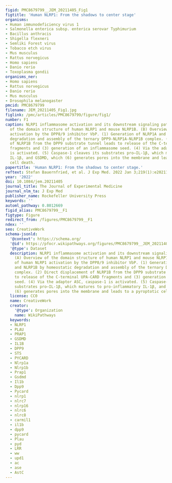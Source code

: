 ```yaml
---
figid: PMC8679799__JEM_20211405_Fig1
figtitle: 'Human NLRP1: From the shadows to center stage'
organisms:
- Human immunodeficiency virus 1
- Salmonella enterica subsp. enterica serovar Typhimurium
- Bacillus anthracis
- Shigella flexneri
- Semliki Forest virus
- Tobacco etch virus
- Mus musculus
- Rattus norvegicus
- Homo sapiens
- Danio rerio
- Toxoplasma gondii
organisms_ner:
- Homo sapiens
- Rattus norvegicus
- Danio rerio
- Mus musculus
- Drosophila melanogaster
pmcid: PMC8679799
filename: JEM_20211405_Fig1.jpg
figlink: /pmc/articles/PMC8679799/figure/fig1/
number: F1
caption: NLRP1 inflammasome activation and its downstream signaling pathway. (A) Overview
  of the domain structure of human NLRP1 and mouse NLRP1B. (B) Overview of human NLRP1
  activation by the DPP8/9 inhibitor VbP. (1) Generation of NLRP1A and NLRP1B by homeostatic
  degradation and assembly of the ternary DPP9-NLRP1A-NLRP1B complex. (2) Direct displacement
  of NLRP1B from the DPP9 substrate tunnel leads to release of the C-terminal UPA-CARD
  fragments and (3) generation of an inflammasome seed. (4) Via the adaptor ASC, caspase-1
  is activated. (5) Caspase-1 cleaves its substrates pro–IL-1β, which matures to pro-inflammatory
  IL-1β, and GSDMD, which (6) generates pores into the membrane and leads to a pyroptotic
  cell death.
papertitle: 'Human NLRP1: From the shadows to center stage.'
reftext: Stefan Bauernfried, et al. J Exp Med. 2022 Jan 3;219(1):e20211405.
year: '2022'
doi: 10.1084/jem.20211405
journal_title: The Journal of Experimental Medicine
journal_nlm_ta: J Exp Med
publisher_name: Rockefeller University Press
keywords: ''
automl_pathway: 0.8012669
figid_alias: PMC8679799__F1
figtype: Figure
redirect_from: /figures/PMC8679799__F1
ndex: ''
seo: CreativeWork
schema-jsonld:
  '@context': https://schema.org/
  '@id': https://pfocr.wikipathways.org/figures/PMC8679799__JEM_20211405_Fig1.html
  '@type': Dataset
  description: NLRP1 inflammasome activation and its downstream signaling pathway.
    (A) Overview of the domain structure of human NLRP1 and mouse NLRP1B. (B) Overview
    of human NLRP1 activation by the DPP8/9 inhibitor VbP. (1) Generation of NLRP1A
    and NLRP1B by homeostatic degradation and assembly of the ternary DPP9-NLRP1A-NLRP1B
    complex. (2) Direct displacement of NLRP1B from the DPP9 substrate tunnel leads
    to release of the C-terminal UPA-CARD fragments and (3) generation of an inflammasome
    seed. (4) Via the adaptor ASC, caspase-1 is activated. (5) Caspase-1 cleaves its
    substrates pro–IL-1β, which matures to pro-inflammatory IL-1β, and GSDMD, which
    (6) generates pores into the membrane and leads to a pyroptotic cell death.
  license: CC0
  name: CreativeWork
  creator:
    '@type': Organization
    name: WikiPathways
  keywords:
  - NLRP1
  - PLAU
  - PRAP1
  - GSDMD
  - IL1B
  - DPP9
  - STS
  - PYCARD
  - Nlrp1a
  - Nlrp1b
  - Prap1
  - Gsdmd
  - Il1b
  - Dpp9
  - Pycard
  - nlrp1
  - nlrc7
  - nlrp16
  - nlrc6
  - nlrc8
  - carmil1
  - il1b
  - dpp9
  - pycard
  - Plau
  - pyd
  - LRR
  - ww
  - upd1
  - ac
  - ase
  - AstC
---
```

